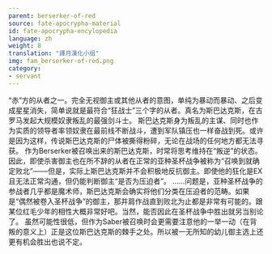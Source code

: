```yaml
---
parent: berserker-of-red
source: fate-apocrypha-material
id: fate-apocrypha-encylopedia
language: zh
weight: 8
translation: "譯月漢化小组"
img: fam_berserker-of-red.png
category:
- servant
---
```


“赤”方的从者之一。完全无视御主或其他从者的意图，单纯为暴动而暴动、之后变成星星消失，简单说就是最符合“狂战士”三个字的从者。真名为斯巴达克斯，在古罗马发起大规模奴隶叛乱的最强剑斗士。
斯巴达克斯身为叛乱的主谋、同时也作为实质的领导者率领奴隶在最前线不断战斗，遭到军队镇压也一样奋战到死。或许是因为这样，传说斯巴达克斯的尸体被撕得粉碎，无论在战场的任何地方都无法寻获。
作为Berserker被召唤出来的斯巴达克斯，时常将思考维持在“叛逆”的状态。因此，即使杀害御主也在所不辞的从者在正常的亚种圣杯战争被称为“召唤到就确定败北”───但是，实际上斯巴达克斯并不会积极地反抗御主。即使他的狂化是EX且无法正常沟通，但仍能判断御主“是否为压迫者”。
……问题是，亚种圣杯战争的参战者几乎都是魔术师，斯巴达克斯会确实将他们分类在压迫者的范畴。如果是“偶然被卷入圣杯战争”的御主，那并肩作战直到败北为止都是非常有可能的。跟某位红毛少年的相性大概非常好吧。当然，能否因此在圣杯战争中胜出就另当别论了。
虽然可能性很低，但作为Saber被召唤时会更需要注意他的一举一动（在背叛的意义上）正是这位斯巴达克斯的棘手之处。所以被一无所知的幼儿御主选上还更有机会胜出也说不定。
